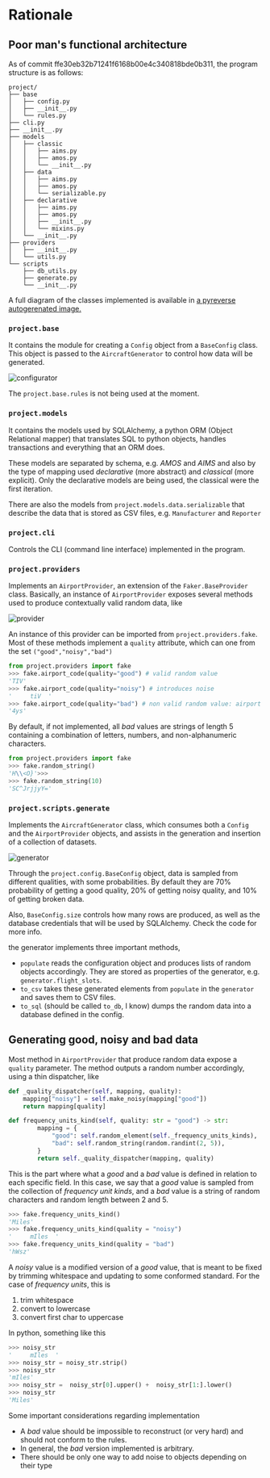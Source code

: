 # Rationale

## Poor man's functional architecture

As of commit ffe30eb32b71241f6168b00e4c340818bde0b311, the program structure is as follows:

```plain
project/
├── base
│   ├── config.py
│   ├── __init__.py
│   └── rules.py
├── cli.py
├── __init__.py
├── models
│   ├── classic
│   │   ├── aims.py
│   │   ├── amos.py
│   │   └── __init__.py
│   ├── data
│   │   ├── aims.py
│   │   ├── amos.py
│   │   └── serializable.py
│   ├── declarative
│   │   ├── aims.py
│   │   ├── amos.py
│   │   ├── __init__.py
│   │   └── mixins.py
│   └── __init__.py
├── providers
│   ├── __init__.py
│   └── utils.py
└── scripts
    ├── db_utils.py
    ├── generate.py
    └── __init__.py

```

A full diagram of the classes implemented is available in [a pyreverse autogerenated image.](images/classes.png)

### `project.base`

It contains the module for creating a `Config` object from a `BaseConfig` class. This object is passed to the `AircraftGenerator` to control how data will be generated.

![configurator](images/configurator.png)

The `project.base.rules` is not being used at the moment.

### `project.models`

It contains the models used by SQLAlchemy, a python ORM (Object Relational mapper) that translates SQL to python objects, handles transactions and everything that an ORM does.

These models are separated by schema, e.g. _AMOS_ and _AIMS_ and also by the type of mapping used _declarative_ (more abstract) and _classical_ (more explicit). Only the declarative models are being used, the classical were the first iteration.

There are also the models from `project.models.data.serializable` that describe the data that is stored as CSV files, e.g. `Manufacturer` and `Reporter`

### `project.cli`

Controls the CLI (command line interface) implemented in the program.

### `project.providers`

Implements an `AirportProvider`, an extension of the `Faker.BaseProvider` class. Basically, an instance of `AirportProvider` exposes several methods used to produce contextually valid random data, like

![provider](images/provider.png)

An instance of this provider can be imported from `project.providers.fake`.
Most of these methods implement a `quality` attribute, which can one from the set `("good","noisy","bad")`

```python
from project.providers import fake
>>> fake.airport_code(quality="good") # valid random value
'TIV'
>>> fake.airport_code(quality="noisy") # introduces noise
'     tiV  '
>>> fake.airport_code(quality="bad") # non valid random value: airport code can't have numbers
'4ys'
```

By default, if not implemented, all _bad_ values are strings of length 5 containing a combination of letters, numbers, and non-alphanumeric characters.

```python
from project.providers import fake
>>> fake.random_string()
'H\\<O}'>>>
>>> fake.random_string(10)
'SC^JrjjyY='
```

### `project.scripts.generate`

Implements the `AircraftGenerator` class, which consumes both a `Config` and the `AirportProvider` objects, and assists in the generation and insertion of a collection of datasets.

![generator](images/generator.png)

Through the `project.config.BaseConfig` object, data is sampled from different qualities, with some probabilities. By default they are 70% probability of getting a good quality, 20% of getting noisy quality, and 10% of getting broken data.

Also, `BaseConfig.size` controls how many rows are produced, as well as the database credentials that will be used by SQLAlchemy. Check the code for more info.

the generator implements three important methods,

- `populate` reads the configuration object and produces lists of random objects accordingly. They are stored as properties of the generator, e.g. `generator.flight_slots`.
- `to_csv` takes these generated elements from `populate` in the `generator` and saves them to CSV files.
- `to_sql` (should be called `to_db`, I know) dumps the random data into a database defined in the config.

## Generating good, noisy and bad data

Most method in `AirportProvider` that produce random data expose a `quality` parameter. The method outputs a random number accordingly, using a thin dispatcher, like

```python
def _quality_dispatcher(self, mapping, quality):
    mapping["noisy"] = self.make_noisy(mapping["good"])
    return mapping[quality]

def frequency_units_kind(self, quality: str = "good") -> str:
        mapping = {
            "good": self.random_element(self._frequency_units_kinds),
            "bad": self.random_string(random.randint(2, 5)),
        }
        return self._quality_dispatcher(mapping, quality)
```

This is the part where what a _good_ and a _bad_ value is defined in relation to each specific field. In this case, we say that a _good_ value is sampled from the collection of _frequency unit kinds_, and a _bad_ value is a string of random characters and random length between 2 and 5.

```python
>>> fake.frequency_units_kind()
'Miles'
>>> fake.frequency_units_kind(quality = "noisy")
'     mIles  '
>>> fake.frequency_units_kind(quality = "bad")
'hWsz'
```

A _noisy_ value is a modified version of a _good_ value, that is meant to be fixed by trimming whitespace and updating to some conformed standard. For the case of _frequency units_, this is

1. trim whitespace
2. convert to lowercase
3. convert first char to uppercase

In python, something like this

```python
>>> noisy_str
'     mIles  '
>>> noisy_str = noisy_str.strip()
>>> noisy_str
'mIles'
>>> noisy_str =  noisy_str[0].upper() +  noisy_str[1:].lower()
>>> noisy_str
'Miles'
```

Some important considerations regarding implementation

- A _bad_ value should be impossible to reconstruct (or very hard) and should not conform to the rules. 
- In general, the *bad* version implemented is arbitrary.
- There should be only one way to add noise to objects depending on their type